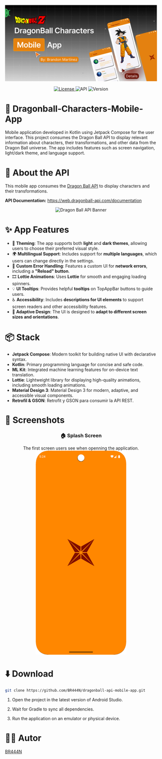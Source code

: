 ![App banner](images/preview.png)

<p align="center">
  <a href="https://github.com/BR444N/dragonball-api-mobile-app/blob/main/LICENSE">
    <img alt="License" src="https://img.shields.io/badge/License-MIT-yellow.svg"/>
  </a>
  <img alt="API" src="https://img.shields.io/badge/API-26%2B-brightgreen.svg"/>
  <img alt="Version" src="https://img.shields.io/badge/version-v1.0.0-blue.svg"/>
</p>

# 🐉 Dragonball-Characters-Mobile-App
Mobile application developed in Kotlin using Jetpack Compose for the user interface. This project consumes the Dragon Ball API to display relevant information about characters, their transformations, and other data from the Dragon Ball universe. The app includes features such as screen navigation, light/dark theme, and language support.

# 📖 About the API
This mobile app consumes the [Dragon Ball API](https://web.dragonball-api.com/) to display characters and their transformations.

**API Documentation:** https://web.dragonball-api.com/documentation

<p align="center">
  <img src="images/dragonBallAPI.png" alt="Dragon Ball API Banner" />
</p>

# ✨ App Features

- 🎨 **Theming**: The app supports both **light** and **dark themes**, allowing users to choose their preferred visual style.  
- 🌍 **Multilingual Support**: Includes support for **multiple languages**, which users can change directly in the settings.  
- 🚨 **Custom Error Handling**: Features a custom UI for **network errors**, including a **"Reload" button**.  
- 🎞️ **Lottie Animations**: Uses **Lottie** for smooth and engaging loading spinners.  
- 💡 **UI Tooltips**: Provides helpful **tooltips** on TopAppBar buttons to guide users.  
- ♿ **Accessibility**: Includes **descriptions for UI elements** to support screen readers and other accessibility features.    
- 📱 **Adaptive Design**: The UI is designed to **adapt to different screen sizes and orientations**.

# 📦 Stack

- **Jetpack Compose**: Modern toolkit for building native UI with declarative syntax.
- **Kotlin**: Primary programming language for concise and safe code.
- **ML Kit**: Integrated machine learning features for on-device text translation.
- **Lottie**: Lightweight library for displaying high-quality animations, including smooth loading animations.
- **Material Design 3**: Material Design 3 for modern, adaptive, and accessible visual components.
- **Retrofil & GSON**: Retrofit y GSON para consumir la API REST.

# 📸 Screenshots

<div align="center">

### 🏠 Splash Screen
The first screen users see when openning the application.
<img src="images/splashScreen.png" alt="Splash Screen" width="300"/>

</div>

# ⬇️ Download

```bash
git clone https://github.com/BR444N/dragonball-api-mobile-app.git
```

1. Open the project in the latest version of Android Studio.

2. Wait for Gradle to sync all dependencies.

3. Run the application on an emulator or physical device.


# 🙋‍♂️ Autor
[BR444N](https://github.com/BR444N)
